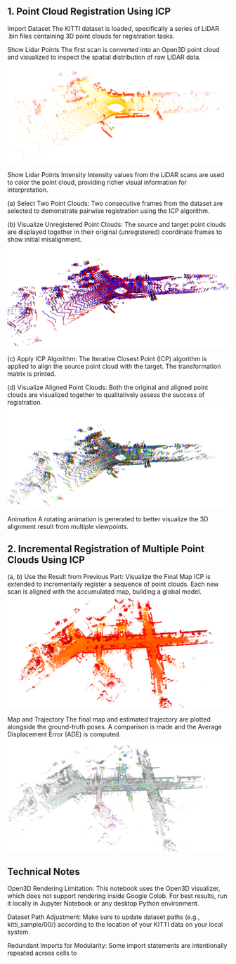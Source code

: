 ## 1. Point Cloud Registration Using ICP
Import Dataset
The KITTI dataset is loaded, specifically a series of LiDAR .bin files containing 3D point clouds for registration tasks.

Show Lidar Points
The first scan is converted into an Open3D point cloud and visualized to inspect the spatial distribution of raw LiDAR data.
![ICP Result](images/1.PNG)

Show Lidar Points Intensity
Intensity values from the LiDAR scans are used to color the point cloud, providing richer visual information for interpretation.

(a) Select Two Point Clouds:
Two consecutive frames from the dataset are selected to demonstrate pairwise registration using the ICP algorithm.

(b) Visualize Unregistered Point Clouds:
The source and target point clouds are displayed together in their original (unregistered) coordinate frames to show initial misalignment.
![ICP Result](images/2.PNG)

(c) Apply ICP Algorithm:
The Iterative Closest Point (ICP) algorithm is applied to align the source point cloud with the target. The transformation matrix is printed.

(d) Visualize Aligned Point Clouds:
Both the original and aligned point clouds are visualized together to qualitatively assess the success of registration.
![ICP Result](images/3.PNG)

Animation
A rotating animation is generated to better visualize the 3D alignment result from multiple viewpoints.

## 2. Incremental Registration of Multiple Point Clouds Using ICP
(a, b) Use the Result from Previous Part: Visualize the Final Map
ICP is extended to incrementally register a sequence of point clouds. Each new scan is aligned with the accumulated map, building a global model.
![ICP Result](images/4.PNG)

Map and Trajectory
The final map and estimated trajectory are plotted alongside the ground-truth poses. A comparison is made and the Average Displacement Error (ADE) is computed.
![ICP Result](images/5.PNG)


## Technical Notes
Open3D Rendering Limitation: This notebook uses the Open3D visualizer, which does not support rendering inside Google Colab. For best results, run it locally in Jupyter Notebook or any desktop Python environment.

Dataset Path Adjustment: Make sure to update dataset paths (e.g., kitti_sample/00/) according to the location of your KITTI data on your local system.

Redundant Imports for Modularity: Some import statements are intentionally repeated across cells to 
